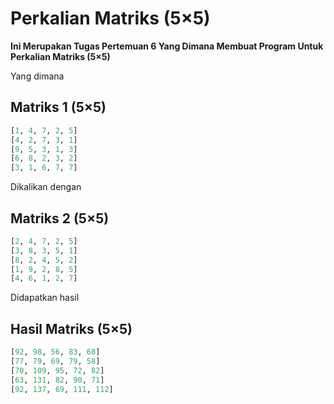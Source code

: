 # Perkalian Matriks (5×5)

**Ini Merupakan Tugas Pertemuan 6 Yang Dimana Membuat Program Untuk Perkalian Matriks (5×5)**

Yang dimana 
## Matriks 1 (5×5)
```python
[1, 4, 7, 2, 5]
[4, 2, 7, 3, 1]
[9, 5, 3, 1, 3]
[6, 8, 2, 3, 2]
[3, 1, 6, 7, 7]
```

Dikalikan dengan
## Matriks 2 (5×5)
```python
[2, 4, 7, 2, 5]
[3, 8, 3, 5, 1]
[8, 2, 4, 5, 2]
[1, 9, 2, 8, 5]
[4, 6, 1, 2, 7]
```

Didapatkan hasil
## Hasil Matriks (5×5)
```python
[92, 98, 56, 83, 68]     
[77, 79, 69, 79, 58]     
[70, 109, 95, 72, 82]    
[63, 131, 82, 90, 71]    
[92, 137, 69, 111, 112]  
```
